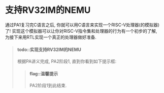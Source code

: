# 支持RV32IM的NEMU

通过PA1复习完C语言之后, 你就可以用C语言来实现一个RISC-V处理器(的模拟器)了!
实现这个模拟器可以让你对RISC-V指令集和处理器的行为有一个初步的了解,
为接下来用RTL实现一个真正的处理器做好准备.

> #### todo::实现支持RV32IM的NEMU
> 根据PA讲义完成, PA2阶段1, 直到你看到如下提示框:
> > #### flag::温馨提示
> > PA2阶段1到此结束.
